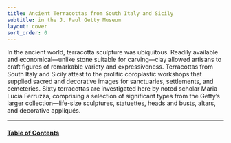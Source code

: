 ```yaml
---
title: Ancient Terracottas from South Italy and Sicily
subtitle: in the J. Paul Getty Museum
layout: cover
sort_order: 0
---
```

In the ancient world, terracotta sculpture was ubiquitous. Readily available and economical&#8212;unlike stone suitable for carving&#8212;clay allowed artisans to craft figures of remarkable variety and expressiveness. Terracottas from South Italy and Sicily attest to the prolific coroplastic workshops that supplied sacred and decorative images for sanctuaries, settlements, and cemeteries. Sixty terracottas are investigated here by noted scholar Maria Lucia Ferruzza, comprising a selection of significant types from the Getty’s larger collection&#8212;life-size sculptures, statuettes, heads and busts, altars, and decorative appliqués.

---

#### [Table of Contents](./contents/)
